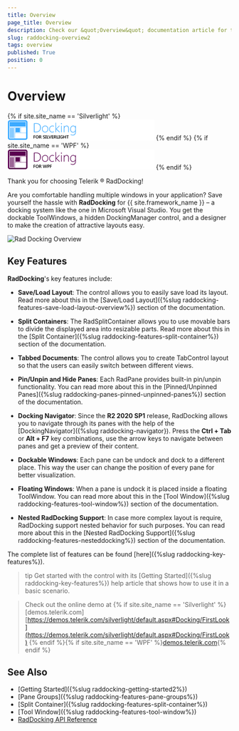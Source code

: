 ```yaml
---
title: Overview
page_title: Overview
description: Check our &quot;Overview&quot; documentation article for the RadDocking {{ site.framework_name }} control.
slug: raddocking-overview2
tags: overview
published: True
position: 0
---
```


# Overview

{% if site.site_name == 'Silverlight' %}
![RadDocking for Silverlight](images/RadDocking_Overview_010.png)
{% endif %}
{% if site.site_name == 'WPF' %}
![RadDocking for WPF](images/RadDocking_Overview_020_WPF.png)
{% endif %}

Thank you for choosing Telerik ® RadDocking!

Are you comfortable handling multiple windows in your application? Save yourself the hassle with __RadDocking__ for {{ site.framework_name }} – a docking system like the one in Microsoft Visual Studio. You get the dockable ToolWindows, a hidden DockingManager control, and a designer to make the creation of attractive layouts easy.
        
![Rad Docking Overview](images/RadDocking_Overview2.png)

## Key Features

__RadDocking__'s key features include: 

* __Save/Load Layout__:  The control allows you to easily save load its layout. Read more about this in the [Save/Load Layout]({%slug raddocking-features-save-load-layout-overview%}) section of the documentation.

* __Split Containers__: The RadSplitContainer allows you to use movable bars to divide the displayed area into resizable parts. Read more about this in the [Split Container]({%slug raddocking-features-split-container%}) section of the documentation.

* __Tabbed Documents__: The control allows you to create TabControl layout so that the users can easily switch between different views. 

* __Pin/Unpin and Hide Panes__: Each RadPane provides built-in pin/unpin functionality. You can read more about this in the [Pinned/Unpinned Panes]({%slug raddocking-panes-pinned-unpinned-panes%}) section of the documentation.

* __Docking Navigator__: Since the **R2 2020 SP1** release, RadDocking allows you to navigate through its panes with the help of the [DockingNavigator]({%slug raddocking-navigator}). Press the **Ctrl + Tab** or **Alt + F7** key combinations, use the arrow keys to navigate between panes and get a preview of their content.

* __Dockable Windows__: Each pane can be undock and dock to a different place. This way the user can change the position of every pane for better visualization. 

* __Floating Windows__: When a pane is undock it is placed inside a floating ToolWindow. You can read more about this in the [Tool Window]({%slug raddocking-features-tool-window%}) section of the documentation.

* __Nested RadDocking Support__: In case more complex layout is require, RadDocking support nested behavior for such purposes. You can read more about this in the [Nested RadDocking Support]({%slug raddocking-features-nesteddocking%}) section of the documentation.

The complete list of features can be found [here]({%slug raddocking-key-features%}).

>tip Get started with the control with its [Getting Started]({%slug raddocking-key-features%}) help article that shows how to use it in a basic scenario.

> Check out the online demo at {% if site.site_name == 'Silverlight' %}[demos.telerik.com][https://demos.telerik.com/silverlight/default.aspx#Docking/FirstLook](https://demos.telerik.com/silverlight/default.aspx#Docking/FirstLook) {% endif %}{% if site.site_name == 'WPF' %}[demos.telerik.com](https://demos.telerik.com/wpf/){% endif %}

## See Also

* [Getting Started]({%slug raddocking-getting-started2%})
* [Pane Groups]({%slug raddocking-features-pane-groups%})
* [Split Container]({%slug raddocking-features-split-container%})
* [Tool Window]({%slug raddocking-features-tool-window%})
* [RadDocking API Reference](https://docs.telerik.com/devtools/wpf/api/telerik.windows.controls.raddocking)
